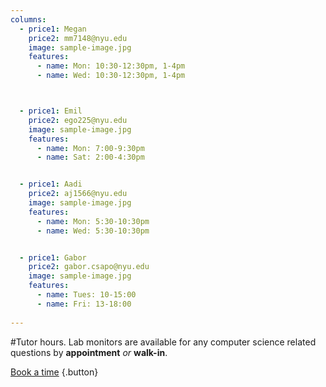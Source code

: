 ```yaml
---
columns:
  - price1: Megan
    price2: mm7148@nyu.edu
    image: sample-image.jpg
    features:
      - name: Mon: 10:30-12:30pm, 1-4pm
      - name: Wed: 10:30-12:30pm, 1-4pm



  - price1: Emil
    price2: ego225@nyu.edu
    image: sample-image.jpg
    features:
      - name: Mon: 7:00-9:30pm
      - name: Sat: 2:00-4:30pm


  - price1: Aadi
    price2: aj1566@nyu.edu
    image: sample-image.jpg
    features:
      - name: Mon: 5:30-10:30pm
      - name: Wed: 5:30-10:30pm


  - price1: Gabor
    price2: gabor.csapo@nyu.edu
    image: sample-image.jpg
    features:
      - name: Tues: 10-15:00
      - name: Fri: 13-18:00
      
---
```

#Tutor hours.
Lab monitors are available for any computer science related questions by **appointment** *or* **walk-in**.


[Book a time](/appointments) {.button}

